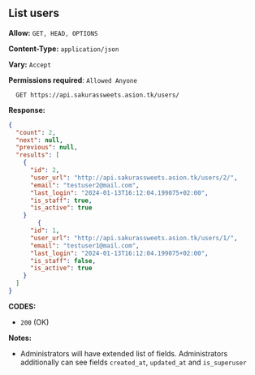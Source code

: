 ## List users

**Allow:** `GET, HEAD, OPTIONS`

**Content-Type:** `application/json`

**Vary:** `Accept`

**Permissions required**: `Allowed Anyone`

```
  GET https://api.sakurassweets.asion.tk/users/
```

**Response:**

```json
{
  "count": 2,
  "next": null,
  "previous": null,
  "results": [
    {
      "id": 2,
      "user_url": "http://api.sakurassweets.asion.tk/users/2/",
      "email": "testuser2@mail.com",
      "last_login": "2024-01-13T16:12:04.199075+02:00",
      "is_staff": true,
      "is_active": true
    }
        {
      "id": 1,
      "user_url": "http://api.sakurassweets.asion.tk/users/1/",
      "email": "testuser1@mail.com",
      "last_login": "2024-01-13T16:12:04.199075+02:00",
      "is_staff": false,
      "is_active": true
    }
  ]
}
```

**CODES:**

- `200` (OK)

**Notes:**

- Administrators will have extended list of fields. Administrators additionally can see fields `created_at`, `updated_at` and `is_superuser`
